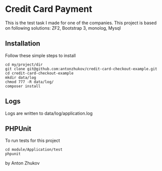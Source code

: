 Credit Card Payment
=======================
This is the test task I made for one of the companies.
This project is based on following solutions: ZF2, Bootstrap 3, monolog, Mysql

Installation
------------
Follow these simple steps to install

    cd my/project/dir
    git clone git@github.com:antonzhukov/credit-card-checkout-example.git
    cd credit-card-checkout-example
    mkdir data/log
    chmod 777 -R data/log/
    composer install

Logs
------------
Logs are written to data/log/application.log

PHPUnit
------------
To run tests for this project

    cd module/Application/test
    phpunit
    
by Anton Zhukov
